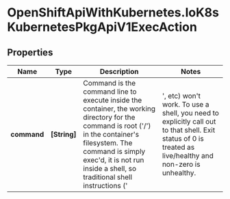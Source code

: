 # OpenShiftApiWithKubernetes.IoK8sKubernetesPkgApiV1ExecAction

## Properties
Name | Type | Description | Notes
------------ | ------------- | ------------- | -------------
**command** | **[String]** | Command is the command line to execute inside the container, the working directory for the command  is root (&#39;/&#39;) in the container&#39;s filesystem. The command is simply exec&#39;d, it is not run inside a shell, so traditional shell instructions (&#39;|&#39;, etc) won&#39;t work. To use a shell, you need to explicitly call out to that shell. Exit status of 0 is treated as live/healthy and non-zero is unhealthy. | [optional] 


